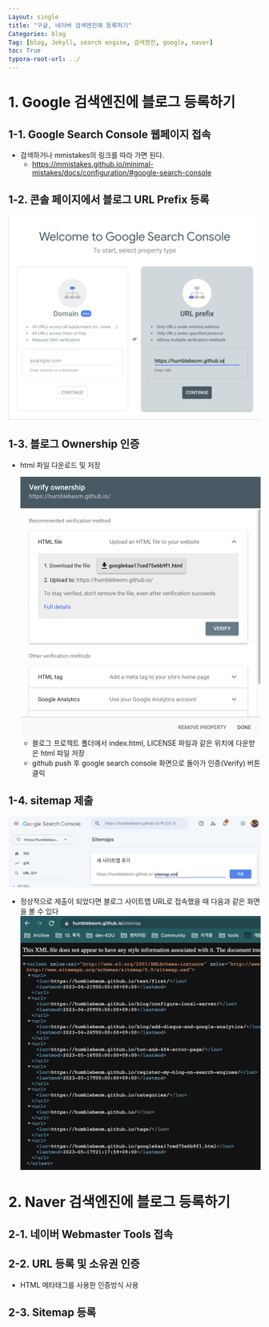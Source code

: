 ```yaml
---
Layout: single
title: "구글, 네이버 검색엔진에 등록하기"
Categories: blog
Tag: [blog, Jekyll, search engine, 검색엔진, google, naver]
toc: True
typora-root-url: ../
---
```


# 1. Google 검색엔진에 블로그 등록하기

## 1-1. Google Search Console 웹페이지 접속

- 검색하거나 mmistakes의 링크를 따라 가면 된다.
  - https://mmistakes.github.io/minimal-mistakes/docs/configuration/#google-search-console 

## 1-2. 콘솔 페이지에서 블로그 URL Prefix 등록

<img src="/images/2023-05-17-register-my-blog-on-search-engines/google-search-console.png" alt="google-search-console" style="zoom: 50%;" />

## 1-3. 블로그 Ownership 인증

- html 파일 다운로드 및 저장

  <img src="/images/2023-05-17-register-my-blog-on-search-engines/verify-ownership.png" alt="verify-ownership" style="zoom:67%;" />

  - 블로그 프로젝트 폴더에서 index.html, LICENSE 파일과 같은 위치에 다운받은 html 파일 저장
  - github push 후 google search console 화면으로 돌아가 인증(Verify) 버튼 클릭

## 1-4. sitemap 제출

![submit-sitemap](/images/2023-05-17-register-my-blog-on-search-engines/submit-sitemap.png)

- 정상적으로 제출이 되었다면 블로그 사이트맵 URL로 접속했을 때 다음과 같은 화면을 볼 수 있다<img src="/images/2023-05-17-register-my-blog-on-search-engines/sitemap.png" alt="sitemap" style="zoom: 50%;" />

# 2. Naver 검색엔진에 블로그 등록하기

## 2-1. 네이버 Webmaster Tools 접속

## 2-2. URL 등록 및 소유권 인증

- HTML 메타태그를 사용한 인증방식 사용

## 2-3. Sitemap 등록


